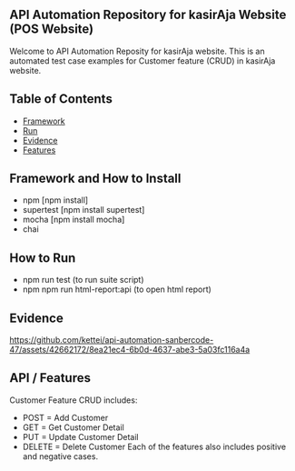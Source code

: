## API Automation Repository for kasirAja Website (POS Website)
Welcome to API Automation Reposity for kasirAja website.  This is an automated test case examples for Customer feature (CRUD) in kasirAja website. 

## Table of Contents

- [Framework](#framework)
- [Run](#run)
- [Evidence](#evidence)
- [Features](#features)

## Framework and How to Install
- npm [npm install]
- supertest [npm install supertest]
- mocha [npm install mocha]
- chai

## How to Run
- npm run test (to run suite script)
- npm npm run html-report:api (to open html report)

## Evidence
https://github.com/kettei/api-automation-sanbercode-47/assets/42662172/8ea21ec4-6b0d-4637-abe3-5a03fc116a4a


## API / Features
Customer Feature CRUD includes:
- POST = Add Customer
- GET = Get Customer Detail
- PUT = Update Customer Detail
- DELETE = Delete Customer
Each of the features also includes positive and negative cases.
